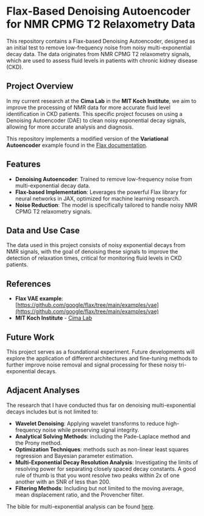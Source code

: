 # Flax-Based Denoising Autoencoder for NMR CPMG T2 Relaxometry Data

This repository contains a Flax-based Denoising Autoencoder, designed as an initial test to remove low-frequency noise from noisy multi-exponential decay data. The data originates from NMR CPMG T2 relaxometry signals, which are used to assess fluid levels in patients with chronic kidney disease (CKD).

## Project Overview

In my current research at the **Cima Lab** in the **MIT Koch Institute**, we aim to improve the processing of NMR data for more accurate fluid level identification in CKD patients. This specific project focuses on using a Denoising Autoencoder (DAE) to clean noisy exponential decay signals, allowing for more accurate analysis and diagnosis.

This repository implements a modified version of the **Variational Autoencoder** example found in the [Flax documentation](https://github.com/google/flax/tree/main/examples/vae).

## Features
- **Denoising Autoencoder**: Trained to remove low-frequency noise from multi-exponential decay data.
- **Flax-based Implementation**: Leverages the powerful Flax library for neural networks in JAX, optimized for machine learning research.
- **Noise Reduction**: The model is specifically tailored to handle noisy NMR CPMG T2 relaxometry signals.

## Data and Use Case

The data used in this project consists of noisy exponential decays from NMR signals, with the goal of denoising these signals to improve the detection of relaxation times, critical for monitoring fluid levels in CKD patients.

## References
- **Flax VAE example**: [https://github.com/google/flax/tree/main/examples/vae](https://github.com/google/flax/tree/main/examples/vae)
- **MIT Koch Institute** - [Cima Lab](https://cima-lab.mit.edu/)

## Future Work
This project serves as a foundational experiment. Future developments will explore the application of different architectures and fine-tuning methods to further improve noise removal and signal processing for these noisy tri-exponential decays.

## Adjacent Analyses

The research that I have conducted thus far on denoising multi-exponential decays includes but is not limited to:
- **Wavelet Denoising**: Applying wavelet transforms to reduce high-frequency noise while preserving signal integrity.
- **Analytical Solving Methods**: including the Pade-Laplace method and the Prony method.
- **Optimization Techniques**: methods such as non-linear least squares regression and Bayesian parameter estimation.
- **Multi-Exponential Decay Resolution Analysis**: Investigating the limits of resolving power for separating closely spaced decay constants. A good rule of thumb is that you wont resolve two peaks within 2x of one another with an SNR of less than 200.
- **Filtering Methods**: Including but not limited to the moving average, mean displacement ratio, and the Provencher filter.

The bible for multi-exponential analysis can be found [here](https://pubs.aip.org/aip/rsi/article/70/2/1233/438854/Exponential-analysis-in-physical-phenomena).
